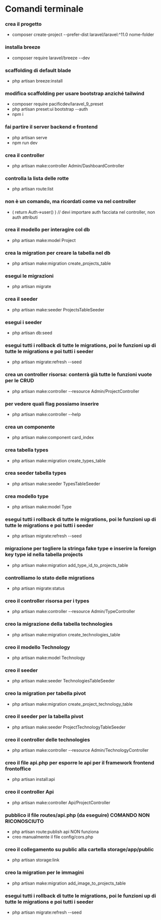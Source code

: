 # Comandi terminale

### crea il progetto
- composer create-project --prefer-dist laravel/laravel:^11.0 nome-folder

### installa breeze
- composer require laravel/breeze --dev

### scaffolding di default blade
- php artisan breeze:install

### modifica scaffolding per usare bootstrap anziché tailwind
- composer require pacificdev/laravel_9_preset
- php artisan preset:ui bootstrap --auth
- npm i

### fai partire il server backend e frontend
- php artisan serve
- npm run dev

### crea il controller
- php artisan make:controller Admin/DashboardController

### controlla la lista delle rotte
- php artisan route:list

### non è un comando, ma ricordati come va nel controller
- ( return Auth->user() )		// devi importare auth facciata nel controller, non auth attributi

### crea il modello per interagire col db
- php artisan make:model Project

### crea la migration per creare la tabella nel db
- php artisan make:migration create_projects_table

### esegui le migrazioni
- php artisan migrate

### crea il seeder
- php artisan make:seeder ProjectsTableSeeder

### esegui i seeder
- php artisan db:seed

### esegui tutti i rollback di tutte le migrations, poi le funzioni up di tutte le migrations e poi tutti i seeder
- php artisan migrate:refresh --seed

### crea un controller risorsa: conterrà già tutte le funzioni vuote per le CRUD
- php artisan make:controller --resource Admin/ProjectController

### per vedere quali flag possiamo inserire
- php artisan make:controller --help

### crea un componente
- php artisan make:component card_index

### crea tabella types
- php artisan make:migration create_types_table

### crea seeder tabella types
- php artisan make:seeder TypesTableSeeder  

### crea modello type
- php artisan make:model Type

### esegui tutti i rollback di tutte le migrations, poi le funzioni up di tutte le migrations e poi tutti i seeder
- php artisan migrate:refresh --seed

### migrazione per togliere la stringa fake type e inserire la foreign key type id nella tabella projects
- php artisan make:migration add_type_id_to_projects_table

### controlliamo lo stato delle migrations
- php artisan migrate:status

### creo il controller risorsa per i types
- php artisan make:controller --resource Admin/TypeController

### creo la migrazione della tabella technologies
- php artisan make:migration create_technologies_table

### creo il modello Technology
- php artisan make:model Technology

### creo il seeder
- php artisan make:seeder TechnologiesTableSeeder

### creo la migration per tabella pivot
- php artisan make:migration create_project_technology_table

### creo il seeder per la tabella pivot
- php artisan make:seeder ProjectTechnologyTableSeeder

### creo il controller delle technologies
- php artisan make:controller --resource Admin/TechnologyController

### creo il file api.php per esporre le api per il framework frontend frontoffice
- php artisan install:api

### creo il controller Api
- php artisan make:controller Api/ProjectController

### pubblico il file routes/api.php (da eseguire) COMANDO NON RICONOSCIUTO
- php artisan route:publish api NON funziona
- creo manualmente il file config/cors.php

### creo il collegamento su public alla cartella storage/app/public
- php artisan storage:link

### creo la migration per le immagini
- php artisan make:migration add_image_to_projects_table

### esegui tutti i rollback di tutte le migrations, poi le funzioni up di tutte le migrations e poi tutti i seeder
- php artisan migrate:refresh --seed